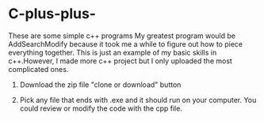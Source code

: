 # C-plus-plus-

These are some simple c++ programs 
My greatest program would be AddSearchModify because it took me a while to figure out how to piece everything together.
This is just an example of my basic skills in c++.However, I made more c++ project but I only uploaded the most complicated ones. 

1. Download the zip file "clone or download" button

2. Pick any file that ends with .exe and it should run on your computer. You could review or modify the code with the cpp file. 
